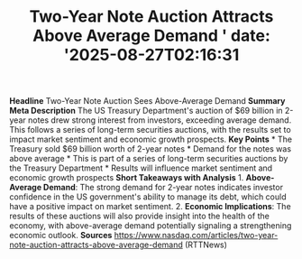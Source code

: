 ﻿---
title: "Two-Year Note Auction Attracts Above Average Demand '
date: '2025-08-27T02:16:31"
category: "Markets"
summary: ""
slug: "twoyear note auction attracts above average demand "
source_urls:
  - "https://www.nasdaq.com/articles/two-year-note-auction-attracts-above-average-demand"
seo:
  title: "Two-Year Note Auction Attracts Above Average Demand  | Hash n Hedge'
  description: '"
  keywords: ["news", "markets", "brief"]
---
**Headline** Two-Year Note Auction Sees Above-Average Demand  **Summary Meta Description** The US Treasury Department's auction of $69 billion in 2-year notes drew strong interest from investors, exceeding average demand. This follows a series of long-term securities auctions, with the results set to impact market sentiment and economic growth prospects.  **Key Points**  * The Treasury sold $69 billion worth of 2-year notes * Demand for the notes was above average * This is part of a series of long-term securities auctions by the Treasury Department * Results will influence market sentiment and economic growth prospects  **Short Takeaways with Analysis**  1. **Above-Average Demand**: The strong demand for 2-year notes indicates investor confidence in the US government's ability to manage its debt, which could have a positive impact on market sentiment. 2. **Economic Implications**: The results of these auctions will also provide insight into the health of the economy, with above-average demand potentially signaling a strengthening economic outlook.  **Sources** https://www.nasdaq.com/articles/two-year-note-auction-attracts-above-average-demand (RTTNews) 
